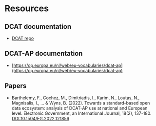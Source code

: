 # Resources

## DCAT documentation
- [DCAT repo](https://github.com/w3c/dxwg/tree/gh-pages)


## DCAT-AP documentation 
- [https://op.europa.eu/nl/web/eu-vocabularies/dcat-ap](https://op.europa.eu/nl/web/eu-vocabularies/dcat-ap)


## Papers
- Barthelemy, F., Cochez, M., Dimitriadis, I., Karim, N., Loutas, N., Magnisalis, I., ... & Wyns, B. (2022). Towards a standard-based open data ecosystem: analysis of DCAT-AP use at national and European level. Electronic Government, an International Journal, 18(2), 137-180. [DOI:10.1504/EG.2022.121856](https://doi.org/10.1504/EG.2022.121856)

